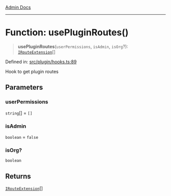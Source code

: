 [Admin Docs](/)

***

# Function: usePluginRoutes()

> **usePluginRoutes**(`userPermissions`, `isAdmin`, `isOrg`?): [`IRouteExtension`](../../types/interfaces/IRouteExtension.md)[]

Defined in: [src/plugin/hooks.ts:89](https://github.com/PalisadoesFoundation/talawa-admin/blob/main/src/plugin/hooks.ts#L89)

Hook to get plugin routes

## Parameters

### userPermissions

`string`[] = `[]`

### isAdmin

`boolean` = `false`

### isOrg?

`boolean`

## Returns

[`IRouteExtension`](../../types/interfaces/IRouteExtension.md)[]
